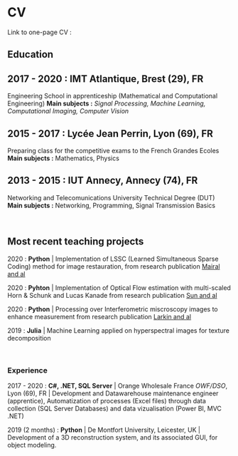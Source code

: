 # CV

Link to one-page CV : 

## Education

2017 - 2020 : **IMT Atlantique**, Brest (29), FR 
---
Engineering School in apprenticeship (Mathematical and Computational Engineering) **Main subjects :** *Signal Processing, Machine Learning, Computational Imaging, Computer Vision*

2015 - 2017 : **Lycée Jean Perrin**, Lyon (69), FR 
---
Preparing class for the competitive exams to the French Grandes Ecoles **Main subjects :** Mathematics, Physics

2013 - 2015 : **IUT Annecy**, Annecy (74), FR 
---
Networking and Telecomunications University Technical Degree (DUT) **Main subjects :** Networking, Programming, Signal Transmission Basics

<br/>

## Most recent teaching projects

2020 : **Python** | Implementation of LSSC (Learned Simultaneous Sparse Coding) method for image restauration, from research publication [Mairal and al](https://www.di.ens.fr/~fbach/iccv09_mairal.pdf)

2020 : **Pyhton** | Implementation of Optical Flow estimation with multi-scaled Horn & Schunk and Lucas Kanade from research publication [Sun and al](https://cs.brown.edu/people/dqsun/pubs/cvpr_2010_flow.pdf)

2020 : **Python** | Processing over Interferometric miscroscopy images to enhance measurement from research publication [Larkin and al](https://www.osapublishing.org/josaa/abstract.cfm?uri=josaa-13-4-832)

2019 : **Julia** | Machine Learning applied on hyperspectral images for texture decomposition

<br/>

### Experience

2017 - 2020 : **C#, .NET, SQL Server** | Orange Wholesale France *OWF/DSO*, Lyon (69), FR | Development and Datawarehouse maintenance engineer (apprentice), Automatization of processes (Excel files) through data collection (SQL Server Databases) and data vizualisation (Power BI, MVC .NET)

2019 (2 months) : **Python** | De Montfort University, Leicester, UK | Development of a 3D reconstruction system, and its associated GUI, for object modeling.